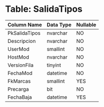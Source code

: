 # Table: SalidaTipos

| Column Name | Data Type | Nullable |
|-------------|-----------|----------|
| PkSalidaTipos | nvarchar | NO |
| Descripcion | nvarchar | NO |
| UserMod | smallint | NO |
| HostMod | nvarchar | NO |
| VersionFila | tinyint | NO |
| FechaMod | datetime | NO |
| FkMarcas | smallint | YES |
| Precarga | bit | NO |
| FechaBaja | datetime | YES |
